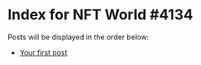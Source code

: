 # Index for NFT World #4134
Posts will be displayed in the order below:

- [Your first post](./001-first.md)

